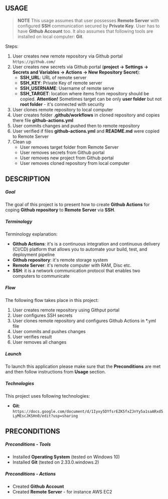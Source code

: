 USAGE
-----

> **NOTE** This usage assumes that user possesses **Remote Server** with configured **SSH** communication secured by **Private Key**. User has to have **Github Account** too. It also assumes that following tools are installed on local computer: **Git**. 

Steps:
1. User creates new remote repository via Github portal `https://github.com/`
1. User creates new secrets via Github portal (**project -> Settings -> Secrets and Variables -> Actions -> New Repository Secret**):
     * **SSH_URL**: URL of remote server
     * **SSH_KEY**: Private Key of remote server
     * **SSH_USERNAME**: Username of remote serve
     * **SSH_TARGET**: location where items from repository should be copied. **Attention!** Sometimes target can be only **user folder** but not **root folder** - it's connected with security
1. User clones remote repository to local computer
1. User creates folder **.github/workflows** in cloned repository and copies there file **github-actions.yml**
1. User commits changes and pushed then to remote repository
1. User verified if files **github-actions.yml** and **README.md** were copied to Remote Server
1. Clean up
     * User removes target folder from Remote Server
     * User removes secrets from Github portal
     * User removes new project from Github portal
     * User removes cloned repository from local computer


DESCRIPTION
-----------

##### Goal
The goal of this project is to present how to create **Github Actions** for coping **Github repository** to **Remote Server** via **SSH**. 

##### Terminology
Terminology explanation:
* **Github Actions**: it's is a continuous integration and continuous delivery (CI/CD) platform that allows you to automate your build, test, and deployment pipeline
* **Github repository**: it's remote storage system
* **Remote Server**: it's remote computer with RAM, Disc etc.
* **SSH**: it is a network communication protocol that enables two computers to communicate

##### Flow
The following flow takes place in this project:
1. User creates remote repository using Githput portal
1. User configures SSH secrets
1. User clones remote repository and configures Github Actions in *.yml file
1. User commits and pushes changes
1. User verifies result
1. User removes all changes

##### Launch
To launch this application please make sure that the **Preconditions** are met and then follow instructions from **Usage** section.

##### Technologies
This project uses following technologies:
* **Git**: `https://docs.google.com/document/d/1Iyxy5DYfsrEZK5fxZJnYy5a1saARxd5LyMEscJKSHn0/edit?usp=sharing`


PRECONDITIONS
-------------

##### Preconditions - Tools
* Installed **Operating System** (tested on Windows 10)
* Installed **Git** (tested on 2.33.0.windows.2)


##### Preconditions - Actions
* Created **Github Account**
* Created **Remote Server** - for instance AWS EC2
